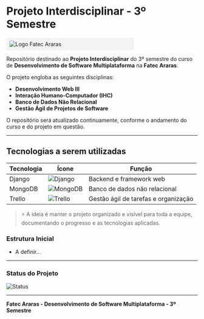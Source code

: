 # Projeto Interdisciplinar - 3º Semestre  
<div style="background-color: #f3f3f3; padding: 8px; max-width: 320px">
<img src="https://bkpsitecpsnew.blob.core.windows.net/uploadsitecps/sites/19/2024/03/fatec-araras-antonio-brambilla.png" alt="Logo Fatec Araras"/></div>

Repositório destinado ao **Projeto Interdisciplinar** do 3º semestre do curso de **Desenvolvimento de Software Multiplataforma** na **Fatec Araras**.  

O projeto engloba as seguintes disciplinas:  
- **Desenvolvimento Web III**  
- **Interação Humano-Computador (IHC)**  
- **Banco de Dados Não Relacional**  
- **Gestão Ágil de Projetos de Software**  

O repositório será atualizado continuamente, conforme o andamento do curso e do projeto em questão.  

---

## Tecnologias a serem utilizadas  
| Tecnologia | Ícone | Função |
|------------|-------|-------|
| Django     | ![Django](https://img.icons8.com/color/48/000000/django.png) | Backend e framework web |
| MongoDB    | ![MongoDB](https://img.icons8.com/color/48/000000/mongodb.png) | Banco de dados não relacional |
| Trello     | ![Trello](https://img.icons8.com/color/48/000000/trello.png) | Gestão ágil de tarefas e organização |

> ⚡ A ideia é manter o projeto organizado e visível para toda a equipe, documentando o progresso e as tecnologias aplicadas.  


### Estrutura Inicial
- A definir...
---


### Status do Projeto
![Status](https://img.shields.io/badge/status-em%20andamento-yellow)  

---

**Fatec Araras - Desenvolvimento de Software Multiplataforma - 3º Semestre**